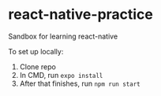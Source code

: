 # react-native-practice

Sandbox for learning react-native

To set up locally:

1. Clone repo
2. In CMD, run `expo install`
3. After that finishes, run `npm run start`
